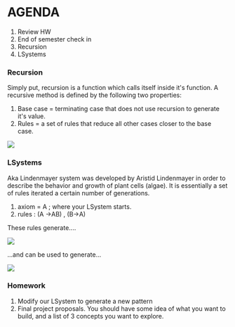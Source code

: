 # AGENDA
1. Review HW 
2. End of semester check in 
3. Recursion 
4. LSystems 



### Recursion 
Simply put, recursion is a function which calls itself inside it's function. A recursive method is defined by the following two properties: 

1. Base case = terminating case that does not use recursion to generate it's value. 
2. Rules = a set of rules that reduce all other cases closer to the base case.

![](http://www.cis.upenn.edu/~cis110/12su/hw/hw03/sierpinski9.png "") 



### LSystems 
Aka Lindenmayer system was developed by Aristid Lindenmayer in order to describe the behavior and growth of plant cells (algae). It is essentially a set of rules iterated a certain number of generations. 

1. axiom = A ; where your LSystem starts. 
2. rules : (A ->AB) , (B->A) 

These rules generate....

![](https://natureofcode.com/book/imgs/chapter08/ch08_24.png "") 

...and can be used to generate...

![](http://sds.parsons.edu/transdesign/files/2015/10/3d_l_system_processing.png "") 



### Homework 
1. Modify our LSystem to generate a new pattern
2. Final project proposals. You should have some idea of what you want to build, and a list of 3 concepts you want to explore.

